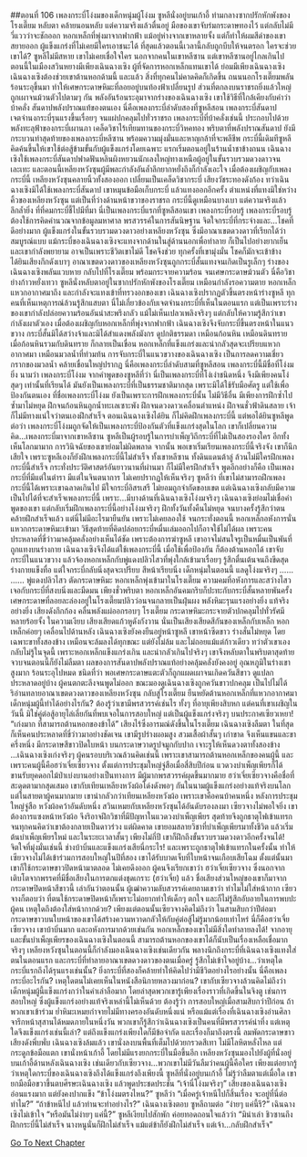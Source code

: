 ##ตอนที่ 106 เพลงกระบี่โง่งมของเด็กหนุ่มผู้โง่งม
ซูหลีนั่งอยู่บนเก้าอี้ ท่ามกลางซากปรักหักพังของโรงเตี๊ยม หลับตา คล้ายนอนหลับ แต่ความจริงแล้วตื่นอยู่
มือของเขาจับร่มกระดาษทองไว้ แต่กลับไม่มีวี่แววว่าจะชักออก
หอกเหล็กที่พุ่งมาจากฟากฟ้า แม้อยู่ห่างจากเขาหลายจั้ง แต่ก็ทำให้ผมสีดำของเขาสยายออก
ผู้แข็งแกร่งที่ไม่เคยมีใครเอาชนะได้ ที่สุดแล้วตอนนี้เวลานี้กลับถูกบีบให้จนตรอก ใครจะช่วยเขาได้?
ซูหลีไม่มีสหาย เขาไม่เคยเชื่อใจใคร นอกจากคนในเขาหลีซาน
แต่เขาหลีซานอยู่ไกลเกินไป ตอนนี้ในเมืองสวินหยางมีเพียงเฉินฉางเซิง
ผู้ที่จัดการหอกเหล็กแทนเขาได้ ย่อมมีเพียงเฉินฉางเซิง
เฉินฉางเซิงต้องช่วยเขาต้านหอกด้ามนี้
และแล้ว สิ่งที่ทุกคนไม่คาดคิดก็เกิดขึ้น ถนนนอกโรงเตี๊ยมพลันร้อนระอุขึ้นมา ทำให้เศษกระดาษหิมะที่ลอยอยู่บนท้องฟ้าเปลี่ยนรูป ส่วนที่ตกลงบนราชรถยิ่งแล้วใหญ่ ถูกเผาจนม้วนตัวไปตามๆ กัน
พลังอันร้อนระอุมาจากร่างของเฉินฉางเซิง
เขาใช้วิธีที่ใกล้เคียงกับคำว่าบ้าคลั่ง สันดาปพลังปราณแท้ของตนเอง
นี่คือเพลงกระบี่ลำดับสองที่ซูหลีสอน เพลงกระบี่สันดาป
เจตจำนงกระบี่รุนแรงขึ้นเรื่อยๆ จนแผ่ปกคลุมไปทั่วราชรถ
เพลงกระบี่ที่บ้าคลั่งเช่นนี้ ประกอบไปด้วยพลังทะลุฟ้าของกระบี่เผานภา เคล็ดวิชาไร้เทียมทานของกระบี่วิหคทอง พริบตาที่พลังปราณสันดาป ยังมีกระบวนท่าสุดท้ายของเพลงกระบี่หลีซาน พร้อมความมุ่งมั่นและหาญกล้าที่จะพลีชีพ
กระบี่นี้เดิมทีซูหลีคิดค้นขึ้นให้เขาใช้ต่อสู้ข้ามขั้นกับผู้แข็งแกร่งโดยเฉพาะ
แรกเริ่มตอนอยู่ในร้านน้ำชาข้างถนน เฉินฉางเซิงใช้เพลงกระบี่สันดาปฟาดฟันหลินผิงหยวนนักเลงใหญ่ทางเหนือผู้อยู่ในขั้นรวบรวมดวงดาวจนเละเทะ และตอนนี้เหลียงหวังซุนผู้มีพละกำลังอันล้ำลึกยากหยั่งถึงก็กำลังเอะใจ เมื่อต้องเผชิญกับเพลงกระบี่นี้
เหลียงหวังซุนคลายนิ้วทั้งสองออก เปลี่ยนเป็นเคล็ดวิชากระบี่ เสียงวัชระทองดังก้อง
ทว่าเฉินฉางเซิงมิได้ใช้เพลงกระบี่สันดาป เขาหมุนข้อมือเก็บกระบี่ แล้วแทงออกอีกครั้ง ตำแหน่งที่แทงมิใช่หว่างคิ้วของเหลียงหวังซุน แต่เป็นที่ว่างด้านหน้าขวาของราชรถ
กระบี่นี้ดูเหมือนบางเบา แต่ความจริงแล้วลึกล้ำยิ่ง ที่ที่คมกระบี่ชี้ไปมีที่มา
นี่เป็นเพลงกระบี่แรกที่ซูหลีสอนเขา เพลงกระบี่รอบรู้
เพลงกระบี่รอบรู้ต้องใช้การคิดคำนวณจากข้อมูลมหาศาล พรสวรรค์ในการสันนิษฐาน จิตใจกระบี่ที่กระจ่างและ...โชคที่ดีอย่างมาก
ผู้แข็งแกร่งในขั้นรวบรวมดวงดาวอย่างเหลียงหวังซุน ซึ่งมีอาณาเขตดวงดาวที่เรียกได้ว่าสมบูรณ์แบบ แม้กระบี่ของเฉินฉางเซิงจะแทงจากด้านในสู่ด้านนอกเพื่อทำลาย ก็เป็นไปอย่างยากเย็น และเขากำลังพยายาม
อาจเป็นเพราะชีวิตเขาไม่ดี โชคจึงช่วย ทุกครั้งที่เขามุ่งมั่น โชคก็มักจะเข้าข้าง
ได้ยินเสียงกึกดังเบาๆ อาณาเขตดวงดาวของเหลียงหวังซุนถูกกระบี่สั้นแทงจนเกิดเป็นรูเล็กๆ
ร่างของเฉินฉางเซิงพลันแวบหาย กลับไปที่โรงเตี๊ยม พร้อมกระจายความร้อน จนเศษกระดาษม้วนตัว
นี่คือวิชาย่างก้าวหยั่งเทวา
ซูหลีนั่งหลับตาอยู่ในซากปรักหักพังของโรงเตี๊ยม เหมือนกำลังรอความตาย
หอกเหล็กแหวกอากาศมาถึง และกำลังจะแทงเข้าที่ทรวงอกของเขา
เฉินฉางเซิงปรากฏตัวขึ้นตรงหน้าร่างซูหลี
ทุกคนที่เห็นเหตุการณ์ล้วนรู้สึกแสบตา นี่ไม่เกี่ยวข้องกับเจตจำนงกระบี่ที่เห็นในตอนแรก แต่เป็นเพราะร่างของเขากำลังปล่อยความร้อนอันน่าสะพรึงกลัว แม้ไม่เห็นเปลวเพลิงจริงๆ แต่กลับให้ความรู้สึกว่าเขากำลังเผาตัวเอง
เมื่อต้องเผชิญกับหอกเหล็กที่พุ่งจากฟากฟ้า เฉินฉางเซิงจึงจับกระบี่ขึ้นตรงหน้าในแนวขวาง กระบี่สั้นมิได้สว่างจ้าและมิได้สำแดงพลังมังกร ดูปกติธรรมดา เหมือนก้อนหิน เหมือนดินทราย
เมื่อก้อนหินรวมกับดินทราย ก็กลายเป็นเขื่อน
หอกเหล็กที่แข็งแกร่งและน่ากลัวสุดจะเปรียบแหวกอากาศมา เหมือนมวลน้ำที่ท่วมท้น
การจับกระบี่ในแนวขวางของเฉินฉางเซิง เป็นการลดความเชี่ยวกรากของมวลน้ำ คล้ายเขื่อนใหญ่ปรากฏ
นี่คือเพลงกระบี่ลำดับสามที่ซูหลีสอน
เพลงกระบี่นี้มีชื่อที่โง่งมยิ่ง นามว่า เพลงกระบี่โง่งม
จากคำพูดของซูหลีที่ว่า นี่เป็นเพลงกระบี่ที่โง่เง่าชนิดหนึ่ง จึงมีเพียงคนโง่สุดๆ เท่านั้นที่เรียนได้ มันยังเป็นเพลงกระบี่ที่เป็นธรรมชาติมากสุด เพราะมิได้ใช้รับมือศัตรู แต่ใช้เพื่อป้องกันตนเอง
ที่ชื่อเพลงกระบี่โง่งม ยังเป็นเพราะการฝึกเพลงกระบี่นั้น ไม่มีวิธีอื่น มีเพียงการฝึกซ้ำไปซ้ำมาไม่หยุด ฝึกจนก้อนหินถูกน้ำทะเลเซาะพัง ฝึกจนดวงดาวเคลื่อนตำแหน่ง ฝึกจนชั่วฟ้าดินสลาย เจ้าก็ไม่มีทางแน่ใจว่าตนเองฝึกสำเร็จ
ตอนเฉินฉางเซิงได้ยิน ก็ไม่คิดฝึกเพลงกระบี่นี้ แต่พอได้ยินซูหลีพูดต่อว่า เพลงกระบี่โง่งมถูกจัดให้เป็นเพลงกระบี่ป้องกันตัวที่แข็งแกร่งสุดในโลก เขาก็เปลี่ยนความคิด...เพลงกระบี่มาจากเขาหลีซาน ซูหลีเป็นผู้รอบรู้ในการบำเพ็ญวิถีกระบี่ที่ไม่เป็นสองรองใคร อีกทั้งเห็นโลกมามาก การวินิจฉัยของเขาย่อมไม่ผิดพลาด
จากนั้น พอเขาเริ่มเรียนเพลงกระบี่นี้จริงจัง เขาก็นึกเสียใจ
เพราะซูหลีเองก็ยังฝึกเพลงกระบี่นี้ไม่สำเร็จ ทั้งเขาหลีซาน ทั้งดินแดนต้าลู่ ล้วนไม่มีใครฝึกเพลงกระบี่นี้สำเร็จ กระทั่งประวัติศาสตร์อันยาวนานที่ผ่านมา ก็ไม่มีใครฝึกสำเร็จ พูดอีกอย่างก็คือ เป็นเพลงกระบี่ที่มีแต่ในตำรา มีแต่ในจินตนาการ ไม่เคยปรากฏให้เห็นจริงๆ
ซูหลีว่า ที่เขาไม่สามารถฝึกเพลงกระบี่นี้ได้เพราะเขาฉลาดเกินไป มีใจกระบี่อิสรเสรี ไม่ยอมถูกจำกัดขอบเขต แต่เฉินฉางเซิงกลับมีความเป็นไปได้ที่จะสำเร็จเพลงกระบี่นี้ เพราะ...มีบางด้านที่เฉินฉางเซิงโง่งมจริงๆ
เฉินฉางเซิงย่อมไม่เชื่อคำพูดของเขา แต่กลับเริ่มฝึกเพลงกระบี่นี้อย่างโง่งมจริงๆ ฝึกทั้งวันทั้งคืนไม่หยุด จนบางครั้งรู้สึกว่าตนคล้ายฝึกสำเร็จแล้ว
แต่นี่ไม่มีอะไรมายืนยัน เพราะไม่เคยลองใช้ จนกระทั่งตอนนี้
หอกเหล็กอหังการนั่น แหวกกระดาษหิมะเข้ามา
วิธีสุดท้ายที่คิดปล่อยกระบี่หมื่นเล่มออกไปก็อาจใช้ไม่ได้ผล เพราะคนประหลาดที่ขี่ว่าวมาคลุ้มคลั่งอย่างเห็นได้ชัด เพราะต้องการฆ่าซูหลี เขาอาจไม่สนใจรูเป็นหมื่นเป็นพันที่ถูกแทงบนร่างกาย
เฉินฉางเซิงจึงได้แต่ใช้เพลงกระบี่นี้
เมื่อใช้เพื่อป้องกัน ก็ต้องต้านหอกได้
เขาจับกระบี่ในแนวขวาง แล้วจ้องหอกเหล็กกับพู่แดงปลิวไสวที่พุ่งใกล้เข้ามาเรื่อยๆ รู้สึกตื่นเต้นจนถึงขีดสุด ร่างกายแข็งทื่อ แต่ใจกระบี่กลับนิ่งสุดจะเปรียบ สีหน้าเรียบนิ่ง
เด็กหนุ่มในตอนนี้ แลดูโง่งมจริงๆ
......
......
พู่แดงปลิวไสว ตัดกระดาษหิมะ
หอกเหล็กพุ่งเข้ามาในโรงเตี๊ยม ความคมที่อหังการและสว่างไสว เจอกับกระบี่ที่สงบนิ่งและมืดมน
เพียงชั่วพริบตา หอกเหล็กอันคมกริบก็ปะทะกับกระบี่สั้นหลายพันครั้ง
เศษกระดาษที่ลอยละล่องอยู่ในโรงเตี๊ยมปลิวว่อนจนกลายเป็นฝุ่นผง พลังหิมะรุนแรงอย่างยิ่ง แท้จริงอย่างยิ่ง
เสียงดังกึกก้อง
คลื่นพลังแผ่ออกรอบๆ โรงเตี๊ยม กระดาษหิมะกระจายตัวปกคลุมไปทั่วรัศมีหลายร้อยจั้ง
ในความเงียบ เสียงเสียดแก้วหูดังกังวาน
นั่นเป็นเสียงเสียดสีกันของเหล็กกับเหล็ก
หอกเหล็กค่อยๆ เคลื่อนไปด้านหลัง
เฉินฉางเซิงยังคงยืนอยู่หน้าซูหลี
เขาหน้าซีดขาว ร่างสั่นไม่หยุด โดยเฉพาะขาทั้งสองข้าง
เหมือนจะล้มลงได้ทุกขณะ แต่ยังไม่ล้ม และไม่ถอยแม้แต่ก้าวเดียว
ทว่าตัวเขาเองกลับไม่รู้ในจุดนี้ เพราะหอกเหล็กแข็งแกร่งเกิน และน่ากลัวเกินไปจริงๆ เขาจึงหลับตาในพริบตาสุดท้าย จวบจนตอนนี้ก็ยังไม่ลืมตา
ผลของการสันดาปพลังปราณแท้อย่างคลุ้มคลั่งยังคงอยู่ อุณหภูมิในร่างเขาสูงมาก ร้อนระอุไปหมด ชนิดที่ว่า พอเศษกระดาษแตะตัวก็ถูกแผดเผาจนเกิดควันสีขาว ดูแปลกประหลาดอยู่บ้าง
ผู้คนตกตะลึงจนพูดไม่ออก ขณะมองดูเฉินฉางเซิงถูกควันขาวปกคลุม
เป็นไปไม่ได้ ริอ่านทลายอาณาเขตดวงดาวของเหลียงหวังซุน กลับสู่โรงเตี๊ยม ยืนหยัดต้านหอกเหล็กที่แหวกอากาศมา เด็กหนุ่มผู้นี้ทำได้อย่างไรกัน? ต้องรู้ว่าเขามีพรสวรรค์เช่นไร ทั้งๆ ที่อายุเพียงสิบหก แต่คนที่เขาเผชิญในวันนี้ มิใช่คู่ต่อสู้อายุไล่เลี่ยกันที่พบเจอในการสอบใหญ่ แต่เป็นผู้แข็งแกร่งจริงๆ บนประกาศเซียวเหยา!
“เก่งมาก ที่สามารถต้านหอกของข้าได้”
เสียงไร้ซึ่งอารมณ์ดังขึ้นในโรงเตี๊ยม
เฉินฉางเซิงลืมตา ในที่สุดก็เห็นคนประหลาดที่ขี่ว่าวมาอย่างชัดเจน
เขามีรูปร่างผอมสูง สวมเสื้อผ้าสั้นๆ เก่าขาด จึงเห็นแขนและขาครึ่งหนึ่ง มีกระดาษสีขาวปิดใบหน้า บนกระดาษวาดรูปจมูกกับปาก เจาะรูให้เห็นดวงตาทั้งสองข้าง
...เฉินฉางเซิงเก่งจริงๆ ผู้คนรอบบริเวณล้วนคิดเช่นนี้
เพราะเขาสามารถต้านหอกเหล็กของคนผู้นี้ และเพราะคนผู้นี้คือฮว่าเจี่ยเซียวจาง
ตั้งแต่การประชุมใหญ่จู่สือเมื่อสี่สิบปีก่อน แวดวงบำเพ็ญเพียรก็ได้ขานรับยุคดอกไม้ป่าเบ่งบานอย่างเป็นทางการ มีผู้มากพรสวรรค์ผุดขึ้นมากมาย ฮว่าเจี่ยเซียวจางคือชื่อที่สะดุดตามากสุดเสมอ เขากับเทียนเหลียงหวังผ้อโด่งดังพอๆ กันในนามผู้แข็งแกร่งอย่างแท้จริงบนโลก แต่ในสายตาผู้คนมากมาย เขาน่ากลัวกว่าเทียนเหลียงหวังผ้อ เพราะเขาคือคนบ้าคนหนึ่ง
หลังการประชุมใหญ่จู่สือ หวังผ้อคว้าอันดับหนึ่ง สวินเหมยกับเหลียงหวังซุนได้อันดับรองลงมา เซียวจางไม่พอใจยิ่ง เขาต้องการแซงหน้าหวังผ้อ จึงริอาจฝึกวิชาที่มีปัญหาในแวดวงบำเพ็ญเพียร สุดท้ายจึงถูกธาตุไฟเข้าแทรก จนทุกคนคิดว่าเขาต้องกลายเป็นดาวร่วง แต่ผิดคาด เขายอมสลายวิชาที่บำเพ็ญเพียรมาทั้งชีวิต แล้วเริ่มต้นบำเพ็ญเพียรใหม่ และในระยะเวลาสั้นๆ เพียงไม่กี่ปี เขาก็ฝึกถึงขั้นรวบรวมดวงดาวอีกครั้งจนได้! จิตใจที่มุ่งมั่นเช่นนี้ ช่างบ้าบิ่นและแข็งแกร่งเสียนี่กระไร!
และเพราะถูกธาตุไฟเข้าแทรกในครั้งนั้น ทำให้เซียวจางไม่ได้เข้าร่วมการสอบใหญ่ในปีที่สอง เขาได้รับบาดเจ็บที่ใบหน้าจนเกือบเสียโฉม ตั้งแต่นั้นมา เขาก็ใช้กระดาษขาวปิดหน้ามาตลอด ไม่เคยดึงออก ผู้คนจึงเรียกเขาว่า ฮว่าเจี่ยเซียวจาง ซึ่งนอกจากเติบโตจากพรรคที่มีชื่อเสียงในการตกแต่งชุดเกราะ (ฮว่าเจี่ย) แล้ว ชื่อเสียงส่วนใหญ่ของเขาก็มาจากกระดาษปิดหน้าสีขาวนี้
เล่ากันว่าตอนนั้น ผู้เฒ่าความลับสวรรค์เคยถามเขาว่า ทำไมไม่ใส่หน้ากาก เซียวจางก็ตอบว่า ที่ตนใช้กระดาษปิดหน้าก็เพราะไม่อยากทำให้เด็กๆ ตกใจ และก็ไม่รู้สึกอับอายในการพบปะผู้คน เหตุใดถึงต้องใส่หน้ากากด้วย? เพียงแต่ตอนนั้นเซียวจางคิดไม่ถึงว่า ในสามสิบกว่าปีต่อมา กระดาษขาวบนใบหน้าของเขาได้สร้างความหวาดกลัวให้กับคู่ต่อสู้ไม่รู้มากน้อยเท่าไหร่
นี่ก็คือฮว่าเจี่ยเซียวจาง เขาบ้าบิ่นมาก และอหังการมากด้วยเช่นกัน หอกเหล็กของเขาไม่มีสิ่งใดทำลายลงได้! จากอายุและขั้นบำเพ็ญเพียรของเฉินฉางเซิงในตอนนี้ สามารถต้านหอกของเขาได้ก็นับเป็นเรื่องเหลือเชื่อมากจริงๆ
เหลียงหวังซุนในตอนนี้ก็กำลังมองเฉินฉางเซิงเช่นเดียวกัน พลางนึกถึงกระบี่ที่เฉินฉางเซิงแทงใส่ตนในตอนแรก และกระบี่ที่ทำลายอาณาเขตดวงดาวของตนเมื่อครู่ รู้สึกไม่เข้าใจอยู่บ้าง...ว่าเหตุใดกระบี่แรกถึงได้รุนแรงเช่นนั้น? ยิ่งกระบี่ที่สองก็คล้ายทำให้คิดไปว่ามีชีวิตอย่างไรอย่างนั้น นี่คือเพลงกระบี่อะไรกัน? เหตุใดตนไม่เคยเห็นในหนังสือนิกายหลวงมาก่อน?
เขากับเซียวจางล้วนคิดไม่ถึงว่า เด็กหนุ่มผู้นี้แข็งแกร่งกว่าในคำเล่าลือมาก โดยล่าสุดพวกเขารู้เพียงเรื่องราวที่เกิดขึ้นในจิงตู เช่นการสอบใหญ่ ซึ่งผู้แข็งแกร่งอย่างแท้จริงเหล่านี้ไม่เห็นด้วย ต้องรู้ว่า การสอบใหญ่เมื่อสามสิบกว่าปีก่อน ถ้าพวกเขาเข้าร่วม ย่ำหิมะเหมยกำจายไม่มีทางครองอันดับหนึ่งแน่ หรือแม้แต่เรื่องที่เฉินฉางเซิงอ่านศิลาจารึกหน้าสุสานได้หมดภายในหนึ่งวัน พวกเขาก็รู้สึกว่าเฉินฉางเซิงเป็นคนที่มีพรสวรรค์น่าทึ่ง แต่เหตุใดจึงแข็งแกร่งเช่นนี้เล่า?
แต่ถึงแข็งแกร่งเพียงใดก็มีข้อจำกัด และเรื่องก็มาถึงตรงนี้
ลมพัดกระดาษขาว เสียงดังพึ่บพั่บ เฉินฉางเซิงล้มแล้ว เขานั่งลงบนพื้นที่เต็มไปด้วยกรวดสีเทา ไม่มีโลหิตหลั่งไหล แต่กระดูกข้อมือแตก เขานั่งหน้าเก้าอี้ โดยไม่มีแรงยกกระบี่ในมือขึ้นอีก
เหลียงหวังซุนมองไปยังผู้ที่นั่งอยู่บนเก้าอี้ด้านหลังเฉินฉางเซิง เช่นเดียวกับเซียวจาง...พวกเขาไม่มีวันลืมว่าคนผู้นี้คือใคร เพียงแต่อยากรู้ว่าเหตุใดกระบี่ของเฉินฉางเซิงถึงได้แข็งแกร่งถึงเพียงนี้
ซูหลีที่นั่งอยู่บนเก้าอี้ ไม่รู้ว่าลืมตาแต่เมื่อใด
เขายกมือมือขวาขึ้นตบศีรษะเฉินฉางเซิง แล้วพูดประชดประชัน “เจ้านี่โง่งมจริงๆ”
เสียงของเฉินฉางเซิงอ่อนแรงมาก แต่ยังคงปากแข็ง “ข้าโง่งมตรงไหน?”
ซูหลีว่า “เมื่อครู่เจ้าหนีไปก็สิ้นเรื่อง จะอยู่ที่นี่ต่อทำไม?”
“ถ้าข้าหนีไป แล้วท่านจะทำอย่างไร?” เฉินฉางเซิงตอบ
ซูหลีถามต่อ “ง่ายๆ แค่นี้รึ?”
เฉินฉางเซิงไม่เข้าใจ “หรือมันไม่ง่ายๆ แค่นี้?”
ซูหลีเงียบไปสักพัก ค่อยทอดถอนใจแล้วว่า “มิน่าเล่า ชิวซานถึงฝึกกระบี่นี้ไม่สำเร็จ นางหนูนั่นก็ฝึกไม่สำเร็จ แม้แต่ข้าก็ยังฝึกไม่สำเร็จ แต่เจ้า...กลับฝึกสำเร็จ”


[Go To Next Chapter]( ./393.md)